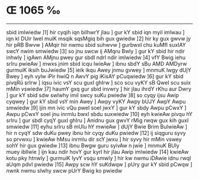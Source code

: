 # Œ 1065 ‰
---
sbid imlwiedw ]1] hir cyqih iqn bilhwrY jIau ] gur kY sbid iqn
myil imlwau ] iqn kI DUir lweI muiK msqik sqsMgiq bih gux gwiedw
]2] hir ky gux gwvw jy hir pRB Bwvw ] AMqir hir nwmu sbid suhwvw ]
gurbwxI chu kuMfI suxIAY swcY nwim smwiedw ]3] so jnu swcw ij AMqru Bwly
] gur kY sbid hir ndir inhwly ] igAwn AMjnu pwey gur sbdI ndrI
ndir imlwiedw ]4] vfY Bwig iehu srIru pwieAw ] mwxs jnim sbid
icqu lwieAw ] ibnu sbdY sBu AMD AMDyrw gurmuiK iksih buJwiedw ]5]
ieik ikqu Awey jnmu gvwey ] mnmuK lwgy dUjY Bwey ] eyh vylw iPir hwiQ
n AwvY pig iKisAY pCuqwiedw ]6] gur kY sbid pivqRü srIrw ] iqsu ivic
vsY scu guxI ghIrw ] sco scu vyKY sB QweI scu suix mMin vswiedw ]7]
haumY gxq gur sbid invwry ] hir jIau ihrdY rKhu aur Dwry ] gur kY
sbid sdw swlwhy imil swcy suKu pwiedw ]8] so cyqy ijsu Awip cyqwey ]
gur kY sbid vsY min Awey ] Awpy vyKY Awpy bUJY AwpY Awpu smwiedw ]9]
ijin mn ivic vQu pweI soeI jwxY ] gur kY sbdy Awpu pCwxY ] Awpu pCwxY
soeI jnu inrmlu bwxI sbdu suxwiedw ]10] eyh kwieAw pivqu hY srIru ]
gur sbdI cyqY guxI ghIru ] Anidnu gux gwvY rMig rwqw gux kih guxI
smwiedw ]11] eyhu srIru sB mUlu hY mwieAw ] dUjY Bwie Brim BulwieAw ]
hir n cyqY sdw duKu pwey ibnu hir cyqy duKu pwiedw ]12] ij siqguru syvy so
prvwxu ] kwieAw hMsu inrmlu dir scY jwxu ] hir syvy hir mMin vswey sohY
hir gux gwiedw ]13] ibnu Bwgw guru syivAw n jwie ] mnmuK BUly muey
ibllwie ] ijn kau ndir hovY gur kyrI hir jIau Awip imlwiedw ]14]
kwieAw kotu pky htnwly ] gurmuiK lyvY vsqu smwly ] hir kw nwmu iDAwie
idnu rwqI aUqm pdvI pwiedw ]15] Awpy scw hY suKdwqw ] pUry gur kY
sbid pCwqw ] nwnk nwmu slwhy swcw pUrY Bwig ko pwiedw
####
